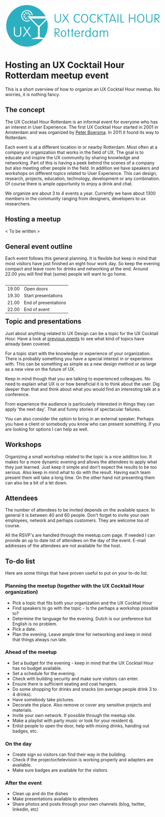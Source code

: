 <p align="center"><img src="/identity/ux_cocktail_hour_logo_text_v02.png" width=499 height=136 alt="UX Cocktail Hour Rotterdam logo"></p>

# Hosting an UX Cocktail Hour Rotterdam meetup event
This is a short overview of how to organize an UX Cocktail Hour meetup. No worries, it is nothing fancy.


## The concept
The UX Cocktail Hour Rotterdam is an informal event for everyone who has an interest in User Experience. The first UX Cocktail Hour started in 2001 in Amsterdam and was organized by [Peter Boersma](https://twitter.com/pboersma). In 2011 it found its way to Rotterdam.

Each event is at a different location in or nearby Rotterdam. Most often at a company or organization that works in the field of UX. The goal is to educate and inspire the UX community by sharing knowledge and networking. Part of this is having a peek behind the scenes of a company but also meeting other people in the field. In addition we have speakers and workshops on different topics related to User Experience. This can design, research, projects, education, technology, development or any combination. Of course there is ample opportunity to enjoy a drink and chat.

We organize are about 3 to 4 events a year. Currently we have about 1300 members in the community ranging from designers, developers to ux researchers.


## Hosting a meetup
< To be written >


## General event outline
Each event follows this general planning. It is flexible but keep in mind that most visitors have just finished an eight hour work day. So keep the evening compact and leave room for drinks and networking at the end. Around 22.00 you will find that (some) people will want to go home.

<table align="left">
    <tr>
        <td align="left">19.00</td>
        <td align="left">Open doors</td>
    </tr>
    <tr>
        <td align="left">19.30</td>
        <td align="left">Start presentations</td>
    </tr>
      <tr>
        <td align="left">21.00</td>
        <td align="left">End of presentations</td>
    </tr>
      <tr>
        <td align="left">22.00</td>
        <td align="left">End of event</td>
    </tr>
</table>


## Topic and presentations
Just about anything related to UX Design can be a topic for the UX Cocktail Hour. Have a look at [previous events](https://www.meetup.com/Rotterdam-UX-Cocktail-Hours/#past) to see what kind of topics have already been covered.

For a topic start with the knowledge or experience of your organization. There is probably something you have a special interest in or experience with. This can be something as simple as a new design method or as large as a new view on the future of UX.

Keep in mind though that you are talking to experienced colleagues. No need to explain what UX is or how beneficial it is to think about the user. Dig deeper than that and think about what you would find an interesting talk at a conference.

From experience the audience is particularly interested in things they can apply 'the next day'. That and funny stories of spectacular failures.

You can also consider the option to bring in an external speaker. Perhaps you have a client or somebody you know who can present something. If you are looking for options I can help as well.


## Workshops
Organizing a small workshop related to the topic is a nice addition too. It makes for a more dynamic evening and allows the attendees to apply what they just learned. Just keep it simple and don't expect the results to be too serious. Also keep in mind what to do with the result. Having each team present them will take a long time. On the other hand not presenting them can also be a bit of a let down.


## Attendees
The number of attendees to be invited depends on the available space. In general it is between 40 and 60 people. Don't forget to invite your own employees, network and perhaps customers. They are welcome too of course.

All the RSVP's are handled through the meetup.com page. If needed I can provide an up to date list of attendees on the day of the event. E-mail addresses of the attendees are not available for the host.


## To-do list
Here are some things that have proven useful to put on your to-do list.

### Planning the meetup (together with the UX Cocktail Hour organization)

- Pick a topic that fits both your organization and the UX Cocktail Hour
- Find speakers to go with the topic - Is the perhaps a workshop possible to?
- Determine the language for the evening. Dutch is our preference but English is no problem.
- Pick a date.
- Plan the evening. Leave ample time for networking and keep in mind that things always run late.

### Ahead of the meetup

- Set a budget for the evening - keep in mind that the UX Cocktail Hour has no budget available.
- Set a schedule for the evening.
- Check with building security and make sure visitors can enter.
- Ensure there is sufficient seating and coat hangers.
- Do some shopping for drinks and snacks (on average people drink 3 to 4 drinks).
- Have somebody take pictures.
- Decorate the place. Also remove or cover any sensitive projects and materials.
- Invite your own network. If possible through the meetup site.
- Make a playlist with party music or look for your resident dj.
- Enlist people to open the door, help with mixing drinks, handing out badges, etc.

### On the day

- Create sign so visitors can find their way in the building.
- Check if the projector/television is working properly and adapters are available.
- Make sure badges are available for the visitors

### After the event

- Clean up and do the dishes
- Make presentations available to attendees
- Share photos and posts through your own channels (blog, twitter, linkedin, etc)
